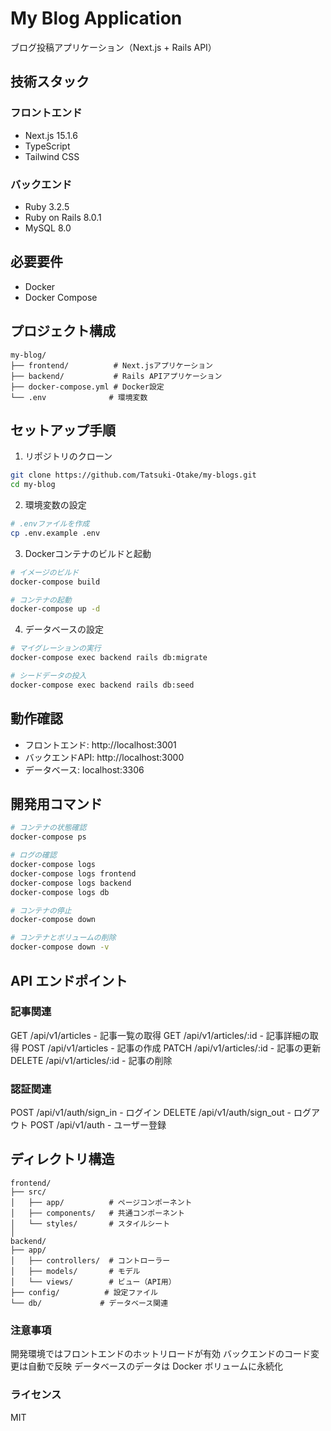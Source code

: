 # My Blog Application

ブログ投稿アプリケーション（Next.js + Rails API）

## 技術スタック

### フロントエンド
- Next.js 15.1.6
- TypeScript
- Tailwind CSS

### バックエンド
- Ruby 3.2.5
- Ruby on Rails 8.0.1
- MySQL 8.0

## 必要要件

- Docker
- Docker Compose

## プロジェクト構成
```
my-blog/
├── frontend/          # Next.jsアプリケーション
├── backend/           # Rails APIアプリケーション
├── docker-compose.yml # Docker設定
└── .env              # 環境変数
```

## セットアップ手順

1. リポジトリのクローン
```bash
git clone https://github.com/Tatsuki-Otake/my-blogs.git
cd my-blog
```

2. 環境変数の設定
```bash
# .envファイルを作成
cp .env.example .env
```

3. Dockerコンテナのビルドと起動
```bash
# イメージのビルド
docker-compose build

# コンテナの起動
docker-compose up -d
```

4. データベースの設定
```bash
# マイグレーションの実行
docker-compose exec backend rails db:migrate

# シードデータの投入
docker-compose exec backend rails db:seed
```

## 動作確認
- フロントエンド: http://localhost:3001
- バックエンドAPI: http://localhost:3000
- データベース: localhost:3306

## 開発用コマンド
```bash
# コンテナの状態確認
docker-compose ps

# ログの確認
docker-compose logs
docker-compose logs frontend
docker-compose logs backend
docker-compose logs db

# コンテナの停止
docker-compose down

# コンテナとボリュームの削除
docker-compose down -v
```

## API エンドポイント
### 記事関連

GET /api/v1/articles - 記事一覧の取得
GET /api/v1/articles/:id - 記事詳細の取得
POST /api/v1/articles - 記事の作成
PATCH /api/v1/articles/:id - 記事の更新
DELETE /api/v1/articles/:id - 記事の削除

### 認証関連

POST /api/v1/auth/sign_in - ログイン
DELETE /api/v1/auth/sign_out - ログアウト
POST /api/v1/auth - ユーザー登録

## ディレクトリ構造
```
frontend/
├── src/
│   ├── app/          # ページコンポーネント
│   ├── components/   # 共通コンポーネント
│   └── styles/       # スタイルシート
│
backend/
├── app/
│   ├── controllers/  # コントローラー
│   ├── models/       # モデル
│   └── views/        # ビュー（API用）
├── config/          # 設定ファイル
└── db/             # データベース関連
```

### 注意事項

開発環境ではフロントエンドのホットリロードが有効
バックエンドのコード変更は自動で反映
データベースのデータは Docker ボリュームに永続化

### ライセンス
MIT
